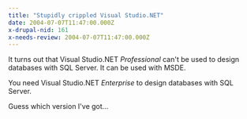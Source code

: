 ```yaml
---
title: "Stupidly crippled Visual Studio.NET"
date: 2004-07-07T11:47:00.000Z
x-drupal-nid: 161
x-needs-review: 2004-07-07T11:47:00.000Z
---
```

It turns out that Visual Studio.NET _Professional_ can't be used to design databases with SQL Server. It can be used with MSDE.

You need Visual Studio.NET _Enterprise_ to design databases with SQL Server.

Guess which version I've got...